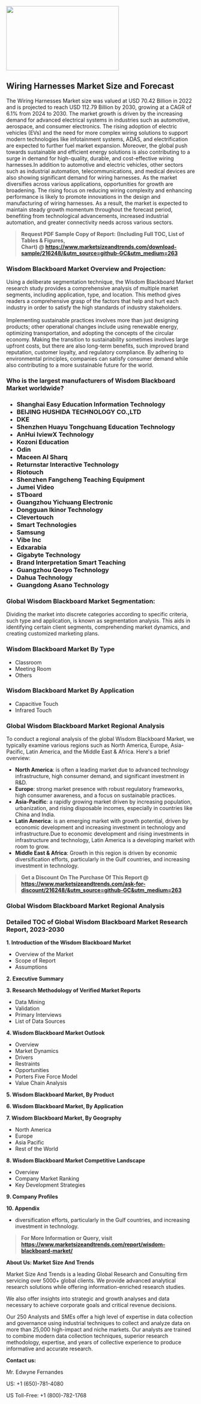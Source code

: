 <p><img class="alignnone size-medium wp-image-20088" src="https://ffe5etoiles.com/wp-content/uploads/2024/12/MST1-300x171.png" alt="" width="300" height="171" /></p><h2>Wiring Harnesses Market Size and Forecast</h2><p>The Wiring Harnesses Market size was valued at USD 70.42 Billion in 2022 and is projected to reach USD 112.79 Billion by 2030, growing at a CAGR of 6.1% from 2024 to 2030. The market growth is driven by the increasing demand for advanced electrical systems in industries such as automotive, aerospace, and consumer electronics. The rising adoption of electric vehicles (EVs) and the need for more complex wiring solutions to support modern technologies like infotainment systems, ADAS, and electrification are expected to further fuel market expansion. Moreover, the global push towards sustainable and efficient energy solutions is also contributing to a surge in demand for high-quality, durable, and cost-effective wiring harnesses.In addition to automotive and electric vehicles, other sectors such as industrial automation, telecommunications, and medical devices are also showing significant demand for wiring harnesses. As the market diversifies across various applications, opportunities for growth are broadening. The rising focus on reducing wiring complexity and enhancing performance is likely to promote innovations in the design and manufacturing of wiring harnesses. As a result, the market is expected to maintain steady growth momentum throughout the forecast period, benefiting from technological advancements, increased industrial automation, and greater connectivity needs across various sectors.</p><blockquote id="" class=""><strong>Request PDF Sample Copy of Report: (Including Full TOC, List of Tables &amp; Figures, Chart)&nbsp;@&nbsp;<strong><a href="https://www.marketsizeandtrends.com/download-sample/216248/&utm_source=github-GC&utm_medium=263" target="_blank">https://www.marketsizeandtrends.com/download-sample/216248/&utm_source=github-GC&utm_medium=263</a></strong></strong></blockquote><h3 id="" class="">Wisdom Blackboard Market&nbsp;Overview and Projection:</h3><p id="" class="">Using a deliberate segmentation technique, the Wisdom Blackboard Market research study provides a comprehensive analysis of multiple market segments, including application, type, and location. This method gives readers a comprehensive grasp of the factors that help and hurt each industry in order to satisfy the high standards of industry stakeholders. <br /> <br />Implementing sustainable practices involves more than just designing products; other operational changes include using renewable energy, optimizing transportation, and adopting the concepts of the circular economy. Making the transition to sustainability sometimes involves large upfront costs, but there are also long-term benefits, such improved brand reputation, customer loyalty, and regulatory compliance. By adhering to environmental principles, companies can satisfy consumer demand while also contributing to a more sustainable future for the world.</p><h3 id="" class="">Who is the largest manufacturers of&nbsp;Wisdom Blackboard Market worldwide?</h3><h3 class=""><p><ul><li>Shanghai Easy Education Information Technology </li><li> BEIJING HUSHIDA TECHNOLOGY CO.,LTD </li><li> DKE </li><li> Shenzhen Huayu Tongchuang Education Technology </li><li> AnHui IviewX Technology </li><li> Kozoni Education </li><li> Odin </li><li> Maceen Al Sharq </li><li> Returnstar Interactive Technology </li><li> Riotouch </li><li> Shenzhen Fangcheng Teaching Equipment </li><li> Jumei Video </li><li> STboard </li><li> Guangzhou Yichuang Electronic </li><li> Dongguan Ikinor Technology </li><li> Clevertouch </li><li> Smart Technologies </li><li> Samsung </li><li> Vibe Inc </li><li> Edxarabia </li><li> Gigabyte Technology </li><li> Brand Interpretation Smart Teaching </li><li> Guangzhou Qeoyo Technology </li><li> Dahua Technology </li><li> Guangdong Asano Technology</li></ul></p></h3><h3 id="" class="">Global&nbsp;Wisdom Blackboard Market Segmentation:</h3><p id="" class="">Dividing the market into discrete categories according to specific criteria, such type and application, is known as segmentation analysis. This aids in identifying certain client segments, comprehending market dynamics, and creating customized marketing plans.</p><h3 id="" class="">Wisdom Blackboard Market&nbsp;By Type</h3><p><p><ul><li>Classroom</li><li> Meeting Room</li><li> Others</p></li></ul></p></p><h3 id="" class="">Wisdom Blackboard Market&nbsp;By Application</h3><p class=""><p><ul><li>Capacitive Touch</li><li> Infrared Touch</li></ul></p></p><h3 id="" class="">Global Wisdom Blackboard Market Regional Analysis</h3><p id="" class="">To conduct a regional analysis of the global Wisdom Blackboard Market, we typically examine various regions such as North America, Europe, Asia-Pacific, Latin America, and the Middle East &amp; Africa. Here's a brief overview:</p><ul><li><strong>North America</strong>: is often a leading market due to advanced technology infrastructure, high consumer demand, and significant investment in R&amp;D.</li><li><strong>Europe</strong>: strong market presence with robust regulatory frameworks, high consumer awareness, and a focus on sustainable practices.</li><li><strong>Asia-Pacific</strong>: a rapidly growing market driven by increasing population, urbanization, and rising disposable incomes, especially in countries like China and India.</li><li><strong>Latin America</strong>: is an emerging market with growth potential, driven by economic development and increasing investment in technology and infrastructure.Due to economic development and rising investments in infrastructure and technology, Latin America is a developing market with room to grow.</li><li><strong>Middle East &amp; Africa</strong>: Growth in this region is driven by economic diversification efforts, particularly in the Gulf countries, and increasing investment in technology.</li></ul><blockquote id="" class=""><strong>Get a Discount On The Purchase Of This Report @ <strong><a href="https://www.marketsizeandtrends.com/ask-for-discount/216248/&utm_source=github-GC&utm_medium=263" target="_blank">https://www.marketsizeandtrends.com/ask-for-discount/216248/&utm_source=github-GC&utm_medium=263</a></strong></strong></blockquote><h3 id="" class="">Global Wisdom Blackboard Market Regional Analysis</h3><h3 id="" class="">Detailed TOC of Global Wisdom Blackboard Market Research Report, 2023-2030</h3><p id="" class=""><strong>1. Introduction of the Wisdom Blackboard Market</strong></p><ul><li>Overview of the Market</li><li>Scope of Report</li><li>Assumptions</li></ul><p id="" class=""><strong>2. Executive Summary</strong></p><p id="" class=""><strong>3. Research Methodology of Verified Market Reports</strong></p><ul><li>Data Mining</li><li>Validation</li><li>Primary Interviews</li><li>List of Data Sources</li></ul><p id="" class=""><strong>4. Wisdom Blackboard Market Outlook</strong></p><ul><li>Overview</li><li>Market Dynamics</li><li>Drivers</li><li>Restraints</li><li>Opportunities</li><li>Porters Five Force Model</li><li>Value Chain Analysis</li></ul><p id="" class=""><strong>5. Wisdom Blackboard Market, By Product</strong></p><p id="" class=""><strong>6. Wisdom Blackboard Market, By Application</strong></p><p id="" class=""><strong>7. Wisdom Blackboard Market, By Geography</strong></p><ul><li>North America</li><li>Europe</li><li>Asia Pacific</li><li>Rest of the World</li></ul><p id="" class=""><strong>8. Wisdom Blackboard Market Competitive Landscape</strong></p><ul><li>Overview</li><li>Company Market Ranking</li><li>Key Development Strategies</li></ul><p id="" class=""><strong>9. Company Profiles</strong></p><p id="" class=""><strong>10. Appendix</strong></p><ul><li>diversification efforts, particularly in the Gulf countries, and increasing investment in technology.</li></ul><blockquote id="" class=""><strong>For More Information or Query, visit <strong><strong><a href="https://www.marketsizeandtrends.com/report/wisdom-blackboard-market/" target="_blank">https://www.marketsizeandtrends.com/report/wisdom-blackboard-market/</a></strong></strong></strong></blockquote><p id="" class=""><strong>About Us: Market Size And Trends</strong></p><p id="" class="">Market Size And Trends is a leading Global Research and Consulting firm servicing over 5000+ global clients. We provide advanced analytical research solutions while offering information-enriched research studies.</p><p id="" class="">We also offer insights into strategic and growth analyses and data necessary to achieve corporate goals and critical revenue decisions.</p><p id="" class="">Our 250 Analysts and SMEs offer a high level of expertise in data collection and governance using industrial techniques to collect and analyze data on more than 25,000 high-impact and niche markets. Our analysts are trained to combine modern data collection techniques, superior research methodology, expertise, and years of collective experience to produce informative and accurate research.</p><p id="" class=""><strong>Contact us:</strong></p><p id="" class="">Mr. Edwyne Fernandes</p><p id="" class="">US: +1 (650)-781-4080</p><p id="" class="">US Toll-Free: +1 (800)-782-1768</p>
